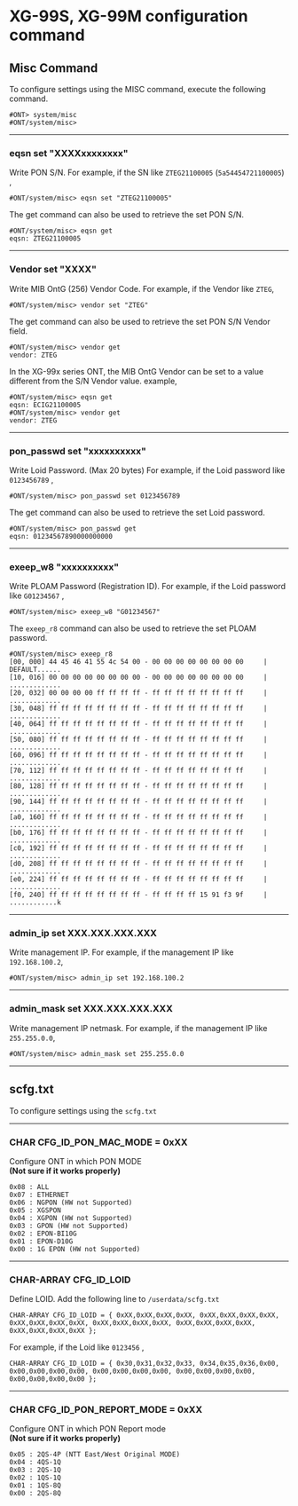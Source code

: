 # XG-99S, XG-99M configuration command

## Misc Command
To configure settings using the MISC command, execute the following command.
```
#ONT> system/misc
#ONT/system/misc>
```

---
### eqsn set "XXXXxxxxxxxx"
 Write PON S/N.
 For example, if the SN like `ZTEG21100005` (`5a54454721100005`) ,
```
#ONT/system/misc> eqsn set "ZTEG21100005"
```

The get command can also be used to retrieve the set PON S/N.
```
#ONT/system/misc> eqsn get
eqsn: ZTEG21100005
```

---
### Vendor set "XXXX"
 Write MIB OntG (256) Vendor Code.
 For example, if the Vendor like `ZTEG`,
```
#ONT/system/misc> vendor set "ZTEG"
```

The get command can also be used to retrieve the set PON S/N Vendor field.
```
#ONT/system/misc> vendor get
vendor: ZTEG
```

In the XG-99x series ONT, the MIB OntG Vendor can be set to a value different from the S/N Vendor value.
example,
```
#ONT/system/misc> eqsn get
eqsn: ECIG21100005
#ONT/system/misc> vendor get
vendor: ZTEG
```

---
### pon_passwd set "xxxxxxxxxx"
 Write Loid Password. (Max 20 bytes)
 For example, if the Loid password like `0123456789` ,
```
#ONT/system/misc> pon_passwd set 0123456789
```

The get command can also be used to retrieve the set Loid password.
```
#ONT/system/misc> pon_passwd get
eqsn: 01234567890000000000
```
---
### exeep_w8 "xxxxxxxxxx"
 Write PLOAM Password (Registration ID).
 For example, if the Loid password like `G01234567` ,
```
#ONT/system/misc> exeep_w8 "G01234567"
```

The `exeep_r8` command can also be used to retrieve the set PLOAM password.
```
#ONT/system/misc> exeep_r8
[00, 000] 44 45 46 41 55 4c 54 00 - 00 00 00 00 00 00 00 00     |  DEFAULT......
[10, 016] 00 00 00 00 00 00 00 00 - 00 00 00 00 00 00 00 00     |  .............
[20, 032] 00 00 00 00 ff ff ff ff - ff ff ff ff ff ff ff ff     |  .............
[30, 048] ff ff ff ff ff ff ff ff - ff ff ff ff ff ff ff ff     |  .............
[40, 064] ff ff ff ff ff ff ff ff - ff ff ff ff ff ff ff ff     |  .............
[50, 080] ff ff ff ff ff ff ff ff - ff ff ff ff ff ff ff ff     |  .............
[60, 096] ff ff ff ff ff ff ff ff - ff ff ff ff ff ff ff ff     |  .............
[70, 112] ff ff ff ff ff ff ff ff - ff ff ff ff ff ff ff ff     |  .............
[80, 128] ff ff ff ff ff ff ff ff - ff ff ff ff ff ff ff ff     |  .............
[90, 144] ff ff ff ff ff ff ff ff - ff ff ff ff ff ff ff ff     |  .............
[a0, 160] ff ff ff ff ff ff ff ff - ff ff ff ff ff ff ff ff     |  .............
[b0, 176] ff ff ff ff ff ff ff ff - ff ff ff ff ff ff ff ff     |  .............
[c0, 192] ff ff ff ff ff ff ff ff - ff ff ff ff ff ff ff ff     |  .............
[d0, 208] ff ff ff ff ff ff ff ff - ff ff ff ff ff ff ff ff     |  .............
[e0, 224] ff ff ff ff ff ff ff ff - ff ff ff ff ff ff ff ff     |  .............
[f0, 240] ff ff ff ff ff ff ff ff - ff ff ff ff 15 91 f3 9f     |  ............k
```
---
### admin_ip set XXX.XXX.XXX.XXX
 Write management IP.
 For example, if the management IP like `192.168.100.2`,
```
#ONT/system/misc> admin_ip set 192.168.100.2
```
---
### admin_mask set XXX.XXX.XXX.XXX
 Write management IP netmask.
 For example, if the management IP like `255.255.0.0`,
```
#ONT/system/misc> admin_mask set 255.255.0.0
```

---


## scfg.txt
To configure settings using the `scfg.txt`

---
### CHAR CFG_ID_PON_MAC_MODE = 0xXX
Configure ONT in which PON MODE<br>
**(Not sure if it works properly)**
```
0x08 : ALL
0x07 : ETHERNET
0x06 : NGPON (HW not Supported)
0x05 : XGSPON
0x04 : XGPON (HW not Supported)
0x03 : GPON (HW not Supported)
0x02 : EPON-BI10G
0x01 : EPON-D10G
0x00 : 1G EPON (HW not Supported)
```

---
### CHAR-ARRAY CFG_ID_LOID
Define LOID.
Add the following line to `/userdata/scfg.txt`
```
CHAR-ARRAY CFG_ID_LOID = { 0xXX,0xXX,0xXX,0xXX, 0xXX,0xXX,0xXX,0xXX, 0xXX,0xXX,0xXX,0xXX, 0xXX,0xXX,0xXX,0xXX, 0xXX,0xXX,0xXX,0xXX, 0xXX,0xXX,0xXX,0xXX };
```

 For example, if the Loid like `0123456` ,
```
CHAR-ARRAY CFG_ID_LOID = { 0x30,0x31,0x32,0x33, 0x34,0x35,0x36,0x00, 0x00,0x00,0x00,0x00, 0x00,0x00,0x00,0x00, 0x00,0x00,0x00,0x00, 0x00,0x00,0x00,0x00 };
```

---
### CHAR CFG_ID_PON_REPORT_MODE = 0xXX
Configure ONT in which PON Report mode<br>
**(Not sure if it works properly)**
```
0x05 : 2QS-4P (NTT East/West Original MODE)
0x04 : 4QS-1Q
0x03 : 2QS-1Q
0x02 : 1QS-1Q
0x01 : 1QS-8Q
0x00 : 2QS-8Q
```
